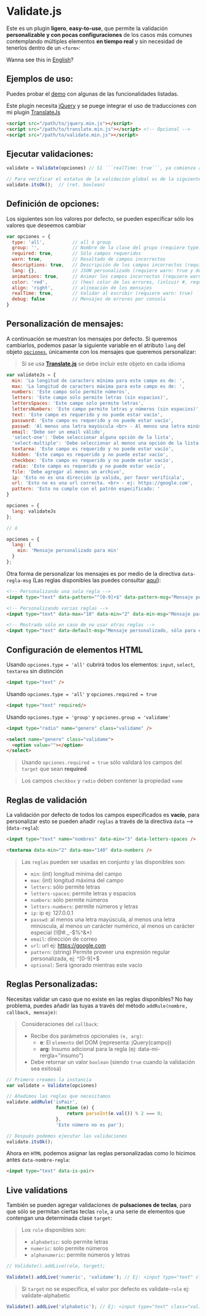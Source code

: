 # Validate.js

Este es un plugin **ligero**, **easy-to-use**, que permite la validación **personalizable y con pocas configuraciones** de los casos más comunes contemplando múltiples elementos **en tiempo real** y sin necesidad de tenerlos dentro de un ```<form>```:

Wanna see this in [English](https://github.com/myei/validate.js/blob/master/README.en.md)?

## Ejemplos de uso:

Puedes probar el [demo](https://myei.github.io/validate.js/) con algunas de las funcionalidades listadas.

Este plugin necesita [jQuery](https://jquery.com/download/) y se puege integrar el uso de traducciones con mi plugin [TranslateJs](https://github.com/myei/translate.js)

```html
<script src="/path/to/jquery.min.js"></script>
<script src="/path/to/translate.min.js"></script> <!-- Opcional -->
<script src="/path/to/validate.min.js"></script>
```

## Ejecutar validaciones:

```javascript
validate = Validate(opciones) // Sí ```realTime: true```, ya comienza a escuchar en cada campo

// Para verificar el estatus de la validación global es de la siguiente forma:
validate.itsOk();  // (ret. boolean)
```

## Definición de opciones:

Los siguientes son los valores por defecto, se pueden especificar sólo los valores que deseemos cambiar

```javascript
var opciones = {
  type: 'all',          // all ó group
  group: '',            // Nombre de la clase del grupo (requiere type: 'group')
  required: true,       // Sólo campos requeridos
  warn: true,           // Resaltado de campos incorrectos
  descriptions: true,   // Descripción de los campos incorrectos (requiere warn: true)
  lang: {},             // JSON personalizado (requiere warn: true y descriptions: true)
  animations: true,     // Animar los campos incorrectos (requiere warn: true)
  color: 'red',         // (hex) color de los errores, (inlcuir #, requiere warn: true)
  align: 'right',       // alineación de los mensajes
  realTime: true,       // Validar al escribir (requiere warn: true)
  debug: false          // Mensajes de errores por consola
}
```

## Personalización de mensajes:

A continuación se muestran los mensajes por defecto. Si queremos cambiarlos, podemos pasar la siguiente variable en el atributo ```lang``` del objeto [```opciones```](#definición-de-opciones), únicamente con los mensajes que queremos personalizar:

> Sí se usa **[Translate.js](https://github.com/myei/translate.js)** se debe incluir este objeto en cada idioma


```javascript
var validateJs = {
  min: 'La longitud de caracters mínima para este campo es de: ',
  max: 'La longitud de caracters máxima para este campo es de: ',
  numbers: 'Este campo solo permite números',
  letters: 'Este campo solo permite letras (sin espacios)',
  lettersSpaces: 'Este campo solo permite letras',
  lettersNumbers: 'Este campo permite letras y números (sin espacios)',
  text: 'Este campo es requerido y no puede estar vacío',
  password: 'Este campo es requerido y no puede estar vacío',
  passwd: 'Al menos una letra mayúscula <br> - Al menos una letra minúscula <br> - Al menos un carácter numérico <br> - Al menos un carácter especial (!@#._-$%^&*)',
  email: 'Debe ser un email válido',
  'select-one': 'Debe seleccionar alguna opción de la lista',
  'select-multiple': 'Debe seleccionar al menos una opción de la lista',
  textarea: 'Este campo es requerido y no puede estar vacío',
  hidden: 'Este campo es requerido y no puede estar vacío',
  checkbox: 'Este campo es requerido y no puede estar vacío',
  radio: 'Este campo es requerido y no puede estar vacío',
  file: 'Debe agregar al menos un archivo',
  ip: 'Esto no es una dirección ip valida, por favor verifícala',
  url: 'Esto no es una url correcta. <br> - ej: https://google.com',
  pattern: 'Esto no cumple con el patrón especificado: '
}

opciones = {
  lang: validateJs
};

// ó

opciones = {
  lang: {
    min: 'Mensaje personalizado para min'
  }
};
```

Otra forma de personalizar los mensajes es por medio de la directiva ```data-regla-msg``` (Las reglas disponibles las puedes consultar [aquí](#reglas-de-validación)):

```html
<!-- Personalizando una sola regla -->
<input type="text" data-pattern="^[0-9]+$" data-pattern-msg="Mensaje personalizado, sólo para este campo, y para la regla específicada">

<!-- Personalizando varias reglas -->
<input type="text" data-max="10" data-min="2" data-min-msg="Mensaje para regla min" data-max-msg="Mensaje para regla max" required>

<!-- Mostrado sólo en caso de no usar otras reglas -->
<input type="text" data-default-msg="Mensaje personalizado, sólo para este campo">
```

## Configuración de elementos **HTML**

Usando ```opciones.type = 'all'``` cubrirá todos los elementos: ```input```, ```select```, ```textarea``` sin distinción

```html
<input type="text" />
```

Usando ```opciones.type = 'all'``` y ```opciones.required = true```

```html
<input type="text" required/>
```

Usando ```opciones.type = 'group'``` y  ```opciones.group = 'validame'```

```html
<input type="radio" name="genero" class="validame" />

<select name="genero" class="validame">
  <option value=""></option>
</select>
```

> Usando ```opciones.required = true``` sólo validará los campos del ```target``` que sean **required**


> Los campos ```checkbox``` y ```radio``` deben contener la propiedad ```name```


## Reglas de validación

La validación por defecto de todos los campos especificados es **vacío**, para personalizar esto se pueden añadir ```reglas``` a través de la directiva ```data``` --> (```data-regla```):

```html
<input type="text" name="nombres" data-min="3" data-letters-spaces />

<textarea data-min="2" data-max="140" data-numbers />
```

> Las ```reglas``` pueden ser usadas en conjunto y las disponibles son:
> - ```min```: (int) longitud mínima del campo
> - ```max```: (int) longitud máxima del campo
> - ```letters```: sólo permite letras
> - ```letters-spaces```: permite letras y espacios
> - ```numbers```: sólo permite números
> - ```letters-numbers```: permite números y letras
> - ```ip```: ip ej: 127.0.0.1
> - ```passwd```: al menos una letra mayúscula, al menos una letra minúscula, al menos un carácter numérico, al menos un carácter especial (!@#._-$%^&*)
> - ```email```: dirección de correo
> - ```url```: url ej: https://google.com
> - ```pattern```: (string) Permite proveer una expresión regular personalizada, ej: ^[0-9]+$
> - ```optional```: Será ignorado mientras este vacío

## Reglas Personalizadas:

Necesitas validar un caso que no existe en las reglas disponibles? No hay problema, puedes añadir las tuyas a través del método `addRule(nombre, callback, mensaje)`:

> Consideraciones del `callback`:
> - Recibe dos parámetros opcionales `(e, arg)`:
>   - **e**: El `elemento` del DOM (representa: jQuery(campo))
>   - **arg**: Insumo adicional para la regla (ej: data-mi-rergla="insumo")
> - Debe retornar un valor `boolean` (siendo `true` cuando la validación sea exitosa)


```javascript
// Primero creamos la instancia
var validate = Validate(opciones)

// Añadimos las reglas que necesitamos
validate.addRule('isPair', 
                  function (e) {
                      return parseInt(e.val()) % 2 === 0; 
                  }, 
                  'Este número no es par');

// Después podemos ejecutar las validaciones
validate.itsOk();
```

Ahora en `HTML` podemos asignar las reglas personalizadas como lo hicimos antes `data-nombre-regla`:
```html
<input type="text" data-is-pair>
```

## Live validations


También se pueden agregar validaciones de **pulsaciones de teclas**, para que sólo se permitan ciertas teclas ```role```, a una serie de elementos que contengan una  determinada clase ```target```:

> Los ```role``` disponibles son:
> - ```alphabetic```: solo permite letras
> - ```numeric```: solo permite números
> - ```alphanumeric```: permite números y letras


```javascript
// Validate().addLive(role, target);

Validate().addLive('numeric', 'validame'); // Ej: <input type="text" class="validame">
```

> Sí ```target``` no se especifica, el valor por defecto es validate-```role```
> ej: validate-alphabetic

```javascript
Validate().addLive('alphabetic'); // Ej: <input type="text" class="validate-alphabetic">
```
